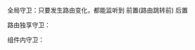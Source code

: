 <!-- 持久化存储token，完善登录功能 -->




<!-- 导航守卫 -->

全局守卫：只要发生路由变化，都能监听到
前置(路由跳转前) 后置


路由独享守卫：


组件内守卫：


